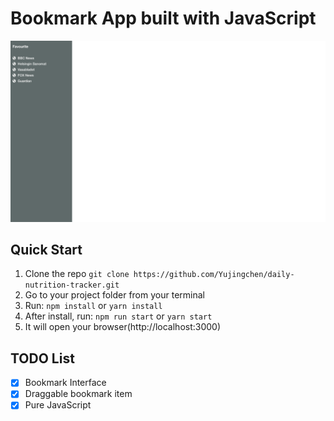 # Bookmark App built with JavaScript
![Bookmark App](public/img/screenshots/Screenshot.png?raw=true 'Bookmark app')



## Quick Start

1.  Clone the repo `git clone https://github.com/Yujingchen/daily-nutrition-tracker.git`
2.  Go to your project folder from your terminal
3.  Run: `npm install` or `yarn install`
4.  After install, run: `npm run start` or `yarn start`
5.  It will open your browser(http://localhost:3000)


## TODO List

- [x] Bookmark Interface
- [x] Draggable bookmark item
- [x] Pure JavaScript

